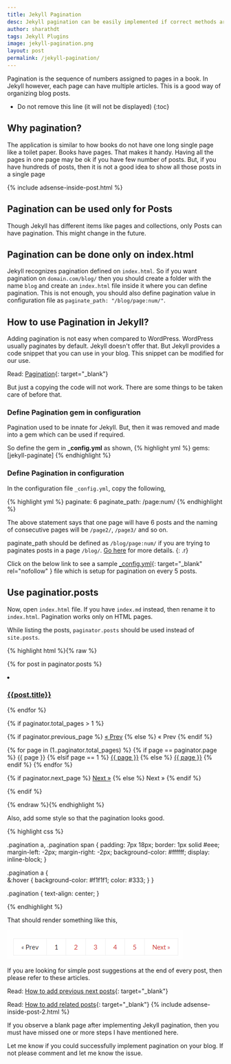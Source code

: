 ```yaml
---
title: Jekyll Pagination
desc: Jekyll pagination can be easily implemented if correct methods are followed. I often see people asking me why they see a blank page when pagination is implemented. I will be discussing those issues in this article.
author: sharathdt
tags: Jekyll Plugins
image: jekyll-pagination.png
layout: post
permalink: /jekyll-pagination/
---
```


Pagination is the sequence of numbers assigned to pages in a book. In Jekyll however, each page can have multiple articles. This is a good way of organizing blog posts.

* Do not remove this line (it will not be displayed) 
{:toc}

## Why pagination?

The application is similar to how books do not have one long single page like a toilet paper. Books have pages. That makes it handy. Having all the pages in one page may be ok if you have few number of posts. But, if you have hundreds of posts, then it is not a good idea to show all those posts in a single page

{% include adsense-inside-post.html %}


## Pagination can be used only for Posts
Though Jekyll has different items like pages and collections, only Posts can have pagination. This might change in the future.

## Pagination can be done only on index.html
Jekyll recognizes pagination defined on ``index.html``. So if you want pagination on ``domain.com/blog/`` then you should create a folder with the name ``blog`` and create an ``index.html`` file inside it where you can define pagination. This is not enough, you should also define pagination value in configuration file as ``paginate_path: "/blog/page:num/"``.

## How to use Pagination in Jekyll?
Adding pagination is not easy when compared to WordPress. WordPress usually paginates by default. Jekyll doesn't offer that. But Jekyll provides a code snippet that you can use in your blog. This snippet can be modified for our use.

Read: [Pagination](https://jekyllrb.com/docs/pagination/){: target="_blank"}

But just a copying the code will not work. There are some things to be taken care of before that.

### Define Pagination gem in configuration
Pagination used to be innate for Jekyll. But, then it was removed and made into a gem which can be used if required.

So define the gem in **_config.yml** as shown,
{% highlight yml %}
gems: [jekyll-paginate]
{% endhighlight %}

### Define Pagination in configuration
In the configuration file ``_config.yml``, copy the following,

{% highlight yml %}
paginate: 6
paginate_path: /page:num/
{% endhighlight %}

The above statement says that one page will have 6 posts and the naming of consecutive pages will be ``/page2/``, ``/page3/`` and so on.

paginate_path should be defined as ``/blog/page:num/`` if you are trying to paginates posts in a page ``/blog/``. [Go here](#pagination-can-be-done-only-on-indexhtml) for more details. 
{: .r}

Click on the below link to see a sample [_config.yml](https://raw.githubusercontent.com/sharu725/bare-minimum/master/_config.yml){: target="_blank" rel="nofollow" } file which is setup for pagination on every 5 posts.

## Use paginatior.posts

Now, open ``index.html`` file. If you have ``index.md`` instead, then rename it to ``index.html``. Pagination works only on HTML pages.

While listing the posts, ``paginator.posts`` should be used instead of ``site.posts``.

{% highlight html %}{% raw %}

<!-- post list -->
{% for post in paginator.posts %}
<li><a href="{{post.url | prepend: site.baseurl}}"><h3>{{post.title}}</h3></a></li>
{% endfor %}


<!-- pagination -->
{% if paginator.total_pages > 1 %}
<div class="pagination"> 
  {% if paginator.previous_page %}
    <a href="{{ paginator.previous_page_path | prepend: site.baseurl | replace: '//', '/' }}">&laquo; Prev</a>
  {% else %}
    <span>&laquo; Prev</span>
  {% endif %}

  {% for page in (1..paginator.total_pages) %}
    {% if page == paginator.page %}
      <span class="webjeda">{{ page }}</span>
    {% elsif page == 1 %}
      <a href="/">{{ page }}</a>
    {% else %}
      <a href="{{ site.paginate_path | prepend: site.baseurl | replace: '//', '/' | replace: ':num', page }}">{{ page }}</a>
    {% endif %}
  {% endfor %}

  {% if paginator.next_page %}
    <a href="{{ paginator.next_page_path | prepend: site.baseurl | replace: '//', '/' }}">Next &raquo;</a>
  {% else %}
    <span>Next &raquo;</span>
  {% endif %}
</div>
{% endif %}

{% endraw %}{% endhighlight %}

Also, add some style so that the pagination looks good.

{% highlight css %}

.pagination a, .pagination span {
    padding: 7px 18px;
    border: 1px solid #eee;
    margin-left: -2px;
    margin-right: -2px;
    background-color: #ffffff;
    display: inline-block;
  }

.pagination a {    
    &:hover {
        background-color: #f1f1f1;
        color: #333;
    }
 }

.pagination {
    text-align: center;
 }

{% endhighlight %}

That should render something like this,

![Jekyll Pagination Example](/images/jekyll-pagination-example.png)


If you are looking for simple post suggestions at the end of every post, then please refer to these articles.

Read: [How to add previous next posts](/related-post-jekyll/){: target="_blank"}

Read: [How to add related posts](/jekyll-related-posts/){: target="_blank"}
{% include adsense-inside-post-2.html %}

If you observe a blank page after implementing Jekyll pagination, then you must have missed one or more steps I have mentioned here. 

Let me know if you could successfully implement pagination on your blog. If not please comment and let me know the issue.